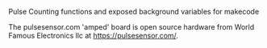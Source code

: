 Pulse Counting functions and exposed background variables for makecode

The pulsesensor.com 'amped' board is open source hardware from World Famous Electronics llc at https://pulsesensor.com/.
